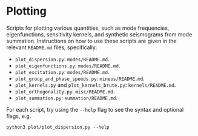 # Plotting

Scripts for plotting various quantities, such as mode frequencies, eigenfunctions, sensitivity kernels, and synthetic seismograms from mode summation. Instructions on how to use these scripts are given in the relevant `README.md` files, specifically:

* `plot_dispersion.py`: `modes/README.md`.
* `plot_eigenfunctions.py`: `modes/README.md`.
* `plot_excitation.py`: `modes/README.md`.
* `plot_group_and_phase_speeds.py`: `mineos/README.md`.
* `plot_kernels.py` and `plot_kernels_brute.py`: `kernels/README.md`.
* `plot_orthogonality.py`: `misc/README.md`.
* `plot_summation.py`: `summation/README.md`.

For each script, try using the `--help` flag to see the syntax and optional flags, e.g.

```
python3 plot/plot_dispersion.py --help
```